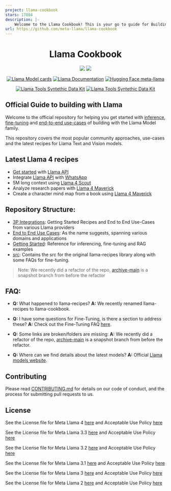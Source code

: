 ```yaml
---
project: llama-cookbook
stars: 17804
description: |-
    Welcome to the Llama Cookbook! This is your go to guide for Building with Llama: Getting started with Inference, Fine-Tuning, RAG. We also show you how to solve end to end problems using Llama model family and using them on various provider services  
url: https://github.com/meta-llama/llama-cookbook
---
```


<h1 align="center"> Llama Cookbook </h1>
<p align="center">
	<a href="https://llama.developer.meta.com/join_waitlist?utm_source=llama-cookbook&utm_medium=readme&utm_campaign=main"><img src="https://img.shields.io/badge/Llama_API-Join_Waitlist-brightgreen?logo=meta" /></a>
	<a href="https://llama.developer.meta.com/docs?utm_source=llama-cookbook&utm_medium=readme&utm_campaign=main"><img src="https://img.shields.io/badge/Llama_API-Documentation-4BA9FE?logo=meta" /></a>

</p>
<p align="center">
	<a href="https://github.com/meta-llama/llama-models/blob/main/models/?utm_source=llama-cookbook&utm_medium=readme&utm_campaign=main"><img alt="Llama Model cards" src="https://img.shields.io/badge/Llama_OSS-Model_cards-green?logo=meta" /></a>
	<a href="https://www.llama.com/docs/overview/?utm_source=llama-cookbook&utm_medium=readme&utm_campaign=main"><img alt="Llama Documentation" src="https://img.shields.io/badge/Llama_OSS-Documentation-4BA9FE?logo=meta" /></a>
	<a href="https://huggingface.co/meta-llama"><img alt="Hugging Face meta-llama" src="https://img.shields.io/badge/Hugging_Face-meta--llama-yellow?logo=huggingface" /></a>

</p>
<p align="center">
	<a href="https://github.com/meta-llama/synthetic-data-kit"><img alt="Llama Tools Syntethic Data Kit" src="https://img.shields.io/badge/Llama_Tools-synthetic--data--kit-orange?logo=meta" /></a>
	<a href="https://github.com/meta-llama/llama-prompt-ops"><img alt="Llama Tools Syntethic Data Kit" src="https://img.shields.io/badge/Llama_Tools-llama--prompt--ops-orange?logo=meta" /></a>
</p>
<h2> Official Guide to building with Llama </h2>



Welcome to the official repository for helping you get started with [inference](https://github.com/meta-llama/llama-cookbook/tree/main/getting-started/inference/), [fine-tuning](https://github.com/meta-llama/llama-cookbook/tree/main/getting-started/finetuning) and [end-to-end use-cases](https://github.com/meta-llama/llama-cookbook/tree/main/end-to-end-use-cases) of building with the Llama Model family.

This repository covers the most popular community approaches, use-cases and the latest recipes for Llama Text and Vision models.

## Latest Llama 4 recipes

* [Get started](./getting-started/build_with_llama_api.ipynb) with [Llama API](https://bit.ly/llama-api-main)
* Integrate [Llama API](https://bit.ly/llama-api-main) with [WhatsApp](./end-to-end-use-cases/whatsapp_llama_4_bot/README.md)
* 5M long context using [Llama 4 Scout](./getting-started/build_with_llama_4.ipynb)
* Analyze research papers with [Llama 4 Maverick](./end-to-end-use-cases/research_paper_analyzer/README.md)
* Create a character mind map from a book using [Llama 4 Maverick](./end-to-end-use-cases/book-character-mindmap/README.md)

## Repository Structure:

- [3P Integrations](https://github.com/meta-llama/llama-cookbook/tree/main/3p-integrations): Getting Started Recipes and End to End Use-Cases from various Llama providers
- [End to End Use Cases](https://github.com/meta-llama/llama-cookbook/tree/main/end-to-end-use-cases): As the name suggests, spanning various domains and applications
- [Getting Started](https://github.com/meta-llama/llama-cookbook/tree/main/getting-started/): Reference for inferencing, fine-tuning and RAG examples
- [src](https://github.com/meta-llama/llama-cookbook/tree/main/src/): Contains the src for the original llama-recipes library along with some FAQs for fine-tuning.

> Note: We recently did a refactor of the repo, [archive-main](https://github.com/meta-llama/llama-cookbook/tree/archive-main) is a snapshot branch from before the refactor

## FAQ:

- **Q:** What happened to llama-recipes?
  **A:** We recently renamed llama-recipes to llama-cookbook.

- **Q:** I have some questions for Fine-Tuning, is there a section to address these?
  **A:** Check out the Fine-Tuning FAQ [here](https://github.com/meta-llama/llama-cookbook/tree/main/src/docs/).

- **Q:** Some links are broken/folders are missing:
  **A:** We recently did a refactor of the repo, [archive-main](https://github.com/meta-llama/llama-cookbook/tree/archive-main) is a snapshot branch from before the refactor.

- **Q:** Where can we find details about the latest models?
  **A:** Official [Llama models website](https://www.llama.com).

## Contributing

Please read [CONTRIBUTING.md](CONTRIBUTING.md) for details on our code of conduct, and the process for submitting pull requests to us.

## License
<!-- markdown-link-check-disable -->
See the License file for Meta Llama 4 [here](https://github.com/meta-llama/llama-models/blob/main/models/llama4/LICENSE) and Acceptable Use Policy [here](https://github.com/meta-llama/llama-models/blob/main/models/llama4/USE_POLICY.md)

See the License file for Meta Llama 3.3 [here](https://github.com/meta-llama/llama-models/blob/main/models/llama3_3/LICENSE) and Acceptable Use Policy [here](https://github.com/meta-llama/llama-models/blob/main/models/llama3_3/USE_POLICY.md)

See the License file for Meta Llama 3.2 [here](https://github.com/meta-llama/llama-models/blob/main/models/llama3_2/LICENSE) and Acceptable Use Policy [here](https://github.com/meta-llama/llama-models/blob/main/models/llama3_2/USE_POLICY.md)

See the License file for Meta Llama 3.1 [here](https://github.com/meta-llama/llama-models/blob/main/models/llama3_1/LICENSE) and Acceptable Use Policy [here](https://github.com/meta-llama/llama-models/blob/main/models/llama3_1/USE_POLICY.md)

See the License file for Meta Llama 3 [here](https://github.com/meta-llama/llama-models/blob/main/models/llama3/LICENSE) and Acceptable Use Policy [here](https://github.com/meta-llama/llama-models/blob/main/models/llama3/USE_POLICY.md)

See the License file for Meta Llama 2 [here](https://github.com/meta-llama/llama-models/blob/main/models/llama2/LICENSE) and Acceptable Use Policy [here](https://github.com/meta-llama/llama-models/blob/main/models/llama2/USE_POLICY.md)
<!-- markdown-link-check-enable -->

